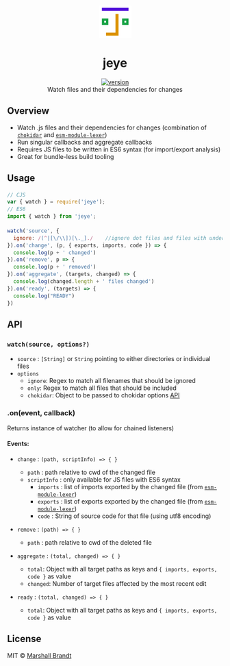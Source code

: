 <div align="center">
  <img src="https://github.com/marshallcb/jeye/raw/main/jeye.png" alt="jeye" width="75" />
</div>

<h1 align="center">jeye</h1>
<div align="center">
  <a href="https://npmjs.org/package/jeye">
    <img src="https://badgen.now.sh/npm/v/jeye" alt="version" />
  </a>
</div>

<div align="center">Watch files and their dependencies for changes</div>

## Overview
- Watch .js files and their dependencies for changes (combination of [`chokidar`](https://github.com/paulmillr/chokidar) and [`esm-module-lexer`](https://github.com/guybedford/es-module-lexer))
- Run singular callbacks and aggregate callbacks
- Requires JS files to be written in ES6 syntax (for import/export analysis)
- Great for bundle-less build tooling

## Usage

```js
// CJS
var { watch } = require('jeye');
// ES6
import { watch } from 'jeye';

watch('source', {
  ignore: /(^|[\/\\])[\._]./    //ignore dot files and files with underscore prefix (_hidden.js)
}).on('change', (p, { exports, imports, code }) => {
  console.log(p + ' changed')
}).on('remove', p => {
  console.log(p + ' removed')
}).on('aggregate', (targets, changed) => {
  console.log(changed.length + ' files changed')
}).on('ready', (targets) => {
  console.log("READY")
})
```

## API

### `watch(source, options?)`

- `source` : `[String]` or `String` pointing to either directories or individual files
- `options`
  - `ignore`: Regex to match all filenames that should be ignored
  - `only`: Regex to match all files that should be included
  - `chokidar`: Object to be passed to chokidar options [API](https://github.com/paulmillr/chokidar#api)

### .on(event, callback)

Returns instance of watcher (to allow for chained listeners)

#### Events:

- `change` : `(path, scriptInfo) => { }`
  - `path` : path relative to cwd of the changed file
  - `scriptInfo` : only available for JS files with ES6 syntax
    - `imports` : list of imports exported by the changed file (from [`esm-module-lexer`](https://github.com/guybedford/es-module-lexer))
    - `exports` : list of exports exported by the changed file (from [`esm-module-lexer`](https://github.com/guybedford/es-module-lexer))
    - `code` : String of source code for that file (using utf8 encoding)

- `remove` : `(path) => { }`
  - `path` : path relative to cwd of the deleted file

- `aggregate` : `(total, changed) => { }`
  - `total`: Object with all target paths as keys and `{ imports, exports, code }` as value
  - `changed`: Number of target files affected by the most recent edit

- `ready` : `(total, changed) => { }`
  - `total`: Object with all target paths as keys and `{ imports, exports, code }` as value


## License

MIT © [Marshall Brandt](https://m4r.sh)